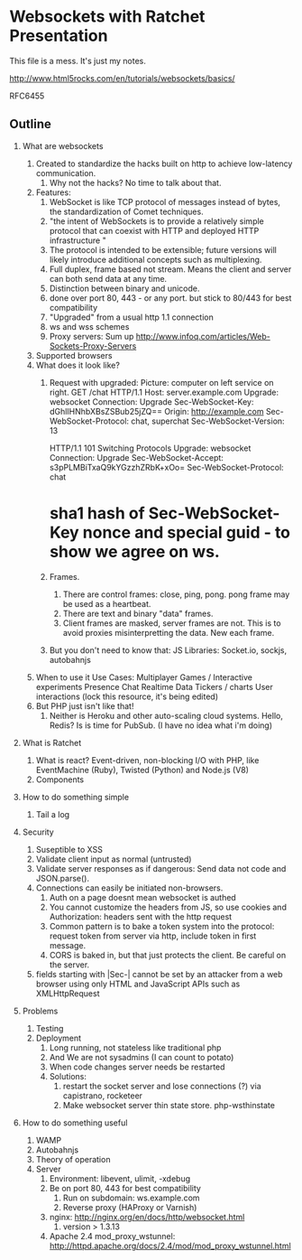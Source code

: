 # Websockets with Ratchet Presentation

This file is a mess. It's just my notes.

http://www.html5rocks.com/en/tutorials/websockets/basics/

RFC6455

## Outline

1. What are websockets
    1. Created to standardize the hacks built on http to achieve low-latency communication.
        1. Why not the hacks? No time to talk about that. 
    2. Features:
        1. WebSocket is like TCP protocol of messages instead of bytes, the standardization of Comet techniques.
        1. "the intent of WebSockets is to provide a relatively simple protocol that can coexist with HTTP and deployed HTTP infrastructure "
        1. The protocol is intended to be extensible; future versions will likely introduce additional concepts such as multiplexing.
        1. Full duplex, frame based not stream. Means the client and server can both send data at any time.
        1. Distinction between binary and unicode.
        1. done over port 80, 443 - or any port. but stick to 80/443 for best compatibility
        1. "Upgraded" from a usual http 1.1 connection
        1. ws and wss schemes
        1. Proxy servers: Sum up http://www.infoq.com/articles/Web-Sockets-Proxy-Servers
    1. Supported browsers
    1. What does it look like?
        1. Request with upgraded: Picture: computer on left service on right. 
            GET /chat HTTP/1.1
            Host: server.example.com
            Upgrade: websocket
            Connection: Upgrade
            Sec-WebSocket-Key: dGhlIHNhbXBsZSBub25jZQ==
            Origin: http://example.com
            Sec-WebSocket-Protocol: chat, superchat
            Sec-WebSocket-Version: 13
            
            HTTP/1.1 101 Switching Protocols
            Upgrade: websocket
            Connection: Upgrade
            Sec-WebSocket-Accept: s3pPLMBiTxaQ9kYGzzhZRbK+xOo=
            Sec-WebSocket-Protocol: chat
             # sha1 hash of Sec-WebSocket-Key nonce and special guid - to show we agree on ws.
            <frames now pass>

        1. Frames.
            1. There are control frames: close, ping, pong. pong frame may be used as a heartbeat.
            1. There are text and binary "data" frames.
            1. Client frames are masked, server frames are not. This is to avoid proxies misinterpretting the data. New each frame.
        3. But you don't need to know that: JS Libraries: Socket.io, sockjs, autobahnjs
            <script>
            var sock = new SockJS('http://mydomain.com/my_prefix');
            sock.onopen = function() {
                console.log('open');
            };
            sock.onmessage = function(e) {
                console.log('message', e.data);
            };
            sock.onclose = function() {
                console.log('close');
            };
            </script>

            <?php
            use Ratchet\MessageComponentInterface;
            use Ratchet\ConnectionInterface;

            class Chat implements MessageComponentInterface {
                public function onOpen(ConnectionInterface $conn) {
                }

                public function onMessage(ConnectionInterface $from, $msg) {
                }

                public function onClose(ConnectionInterface $conn) {
                }

                public function onError(ConnectionInterface $conn, \Exception $e) {
                }
            }
                
    1. When to use it
        Use Cases:
            Multiplayer Games / Interactive experiments
            Presence
            Chat
            Realtime Data Tickers / charts
            User interactions (lock this resource, it's being edited)
    1. But PHP just isn't like that!
        1. Neither is Heroku and other auto-scaling cloud systems. Hello, Redis? Is is time for PubSub. (I have no idea what i'm doing)

2. What is Ratchet
    1. What is react? Event-driven, non-blocking I/O with PHP, like EventMachine (Ruby), Twisted (Python) and Node.js (V8)
    1. Components

3. How to do something simple
    1. Tail a log

4. Security
    1. Suseptible to XSS
    1. Validate client input as normal (untrusted)
    1. Validate server responses as if dangerous: Send data not code and JSON.parse().
    1. Connections can easily be initiated non-browsers.
        1. Auth on a page doesnt mean websocket is authed
        1. You cannot customize the headers from JS, so use cookies and Authorization: headers sent with the http request
        1. Common pattern is to bake a token system into the protocol: request token from server via http, include token in first message.
        1. CORS is baked in, but that just protects the client. Be careful on the server.
    1. fields starting with |Sec-| cannot be set by an
   attacker from a web browser using only HTML and JavaScript APIs such
   as XMLHttpRequest

5. Problems
    1. Testing
    1. Deployment
        1. Long running, not stateless like traditional php
        1. And We are not sysadmins (I can count to potato)
        1. When code changes server needs be restarted
        1. Solutions:
            1. restart the socket server and lose connections (?) via capistrano, rocketeer
            1. Make websocket server thin state store. php-wsthinstate
    
4. How to do something useful
    1. WAMP
    2. Autobahnjs
    3. Theory of operation
    4. Server
        1. Environment: libevent, ulimit, -xdebug
        1. Be on port 80, 443 for best compatibility
            1. Run on subdomain: ws.example.com
            1. Reverse proxy (HAProxy or Varnish)
        1. nginx: http://nginx.org/en/docs/http/websocket.html
            1. version > 1.3.13
        1. Apache 2.4 mod_proxy_wstunnel: http://httpd.apache.org/docs/2.4/mod/mod_proxy_wstunnel.html
